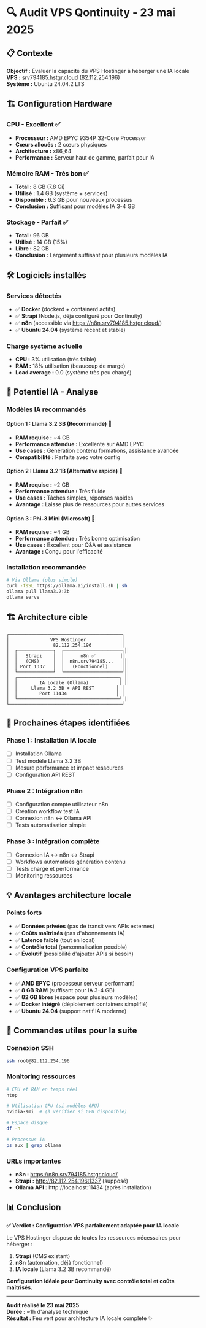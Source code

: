 # 🔍 Audit VPS Qontinuity - 23 mai 2025

## 📋 Contexte

**Objectif :** Évaluer la capacité du VPS Hostinger à héberger une IA locale  
**VPS :** srv794185.hstgr.cloud (82.112.254.196)  
**Système :** Ubuntu 24.04.2 LTS  

## 🏗️ Configuration Hardware

### CPU - Excellent ✅
- **Processeur :** AMD EPYC 9354P 32-Core Processor
- **Cœurs alloués :** 2 cœurs physiques
- **Architecture :** x86_64
- **Performance :** Serveur haut de gamme, parfait pour IA

### Mémoire RAM - Très bon ✅
- **Total :** 8 GB (7.8 Gi)
- **Utilisé :** 1.4 GB (système + services)
- **Disponible :** 6.3 GB pour nouveaux processus
- **Conclusion :** Suffisant pour modèles IA 3-4 GB

### Stockage - Parfait ✅
- **Total :** 96 GB
- **Utilisé :** 14 GB (15%)
- **Libre :** 82 GB
- **Conclusion :** Largement suffisant pour plusieurs modèles IA

## 🛠️ Logiciels installés

### Services détectés
- ✅ **Docker** (dockerd + containerd actifs)
- ✅ **Strapi** (Node.js, déjà configuré pour Qontinuity)
- ✅ **n8n** (accessible via https://n8n.srv794185.hstgr.cloud/)
- ✅ **Ubuntu 24.04** (système récent et stable)

### Charge système actuelle
- **CPU :** 3% utilisation (très faible)
- **RAM :** 18% utilisation (beaucoup de marge)
- **Load average :** 0.0 (système très peu chargé)

## 🤖 Potentiel IA - Analyse

### Modèles IA recommandés

#### Option 1 : Llama 3.2 3B (Recommandé) 🥇
- **RAM requise :** ~4 GB
- **Performance attendue :** Excellente sur AMD EPYC
- **Use cases :** Génération contenu formations, assistance avancée
- **Compatibilité :** Parfaite avec votre config

#### Option 2 : Llama 3.2 1B (Alternative rapide) 🥈
- **RAM requise :** ~2 GB
- **Performance attendue :** Très fluide
- **Use cases :** Tâches simples, réponses rapides
- **Avantage :** Laisse plus de ressources pour autres services

#### Option 3 : Phi-3 Mini (Microsoft) 🥉
- **RAM requise :** ~4 GB
- **Performance attendue :** Très bonne optimisation
- **Use cases :** Excellent pour Q&A et assistance
- **Avantage :** Conçu pour l'efficacité

### Installation recommandée
```bash
# Via Ollama (plus simple)
curl -fsSL https://ollama.ai/install.sh | sh
ollama pull llama3.2:3b
ollama serve
```

## 🏗️ Architecture cible

```
┌─────────────────────────────────────────┐
│               VPS Hostinger             │
│                82.112.254.196           │
│  ┌─────────────┐  ┌─────────────────────┐│
│  │   Strapi    │  │      n8n ✅         ││
│  │   (CMS)     │  │  n8n.srv794185...   ││
│  │ Port 1337   │  │   (Fonctionnel)     ││
│  └─────────────┘  └─────────────────────┘│
│  ┌─────────────────────────────────────┐ │
│  │        IA Locale (Ollama)           │ │
│  │     Llama 3.2 3B + API REST        │ │
│  │        Port 11434                  │ │
│  └─────────────────────────────────────┘ │
└─────────────────────────────────────────┘
```

## 🎯 Prochaines étapes identifiées

### Phase 1 : Installation IA locale
- [ ] Installation Ollama
- [ ] Test modèle Llama 3.2 3B
- [ ] Mesure performance et impact ressources
- [ ] Configuration API REST

### Phase 2 : Intégration n8n
- [ ] Configuration compte utilisateur n8n
- [ ] Création workflow test IA
- [ ] Connexion n8n ↔ Ollama API
- [ ] Tests automatisation simple

### Phase 3 : Intégration complète
- [ ] Connexion IA ↔ n8n ↔ Strapi
- [ ] Workflows automatisés génération contenu
- [ ] Tests charge et performance
- [ ] Monitoring ressources

## 💡 Avantages architecture locale

### Points forts
- ✅ **Données privées** (pas de transit vers APIs externes)
- ✅ **Coûts maîtrisés** (pas d'abonnements IA)
- ✅ **Latence faible** (tout en local)
- ✅ **Contrôle total** (personnalisation possible)
- ✅ **Évolutif** (possibilité d'ajouter APIs si besoin)

### Configuration VPS parfaite
- ✅ **AMD EPYC** (processeur serveur performant)
- ✅ **8 GB RAM** (suffisant pour IA 3-4 GB)
- ✅ **82 GB libres** (espace pour plusieurs modèles)
- ✅ **Docker intégré** (déploiement containers simplifié)
- ✅ **Ubuntu 24.04** (support natif IA moderne)

## 🔧 Commandes utiles pour la suite

### Connexion SSH
```bash
ssh root@82.112.254.196
```

### Monitoring ressources
```bash
# CPU et RAM en temps réel
htop

# Utilisation GPU (si modèles GPU)
nvidia-smi  # (à vérifier si GPU disponible)

# Espace disque
df -h

# Processus IA
ps aux | grep ollama
```

### URLs importantes
- **n8n :** https://n8n.srv794185.hstgr.cloud/
- **Strapi :** http://82.112.254.196:1337 (supposé)
- **Ollama API :** http://localhost:11434 (après installation)

## 📊 Conclusion

**✅ Verdict : Configuration VPS parfaitement adaptée pour IA locale**

Le VPS Hostinger dispose de toutes les ressources nécessaires pour héberger :
1. **Strapi** (CMS existant)
2. **n8n** (automation, déjà fonctionnel) 
3. **IA locale** (Llama 3.2 3B recommandé)

**Configuration idéale pour Qontinuity avec contrôle total et coûts maîtrisés.**

---

**Audit réalisé le 23 mai 2025**  
**Durée :** ~1h d'analyse technique  
**Résultat :** Feu vert pour architecture IA locale complète ✨